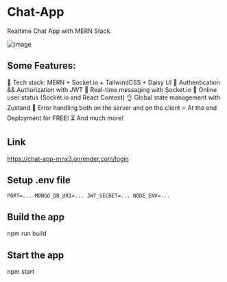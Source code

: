 # Chat-App

Realtime Chat App with MERN Stack.

![image](https://github.com/VivekRaj0/Chat-App/assets/61755806/1348d4a8-0921-482d-8d47-3bc35d2caada)


## Some Features:

🌟 Tech stack: MERN + Socket.io + TailwindCSS + Daisy UI
🎃 Authentication && Authorization with JWT
👾 Real-time messaging with Socket.io
🚀 Online user status (Socket.io and React Context)
👌 Global state management with Zustand
🐞 Error handling both on the server and on the client
⭐ At the end Deployment for FREE!
⏳ And much more!

## Link

https://chat-app-mnx3.onrender.com/login

## Setup .env file

`PORT=...
MONGO_DB_URI=...
JWT_SECRET=...
NODE_ENV=...`

## Build the app

npm run build

## Start the app

npm start
